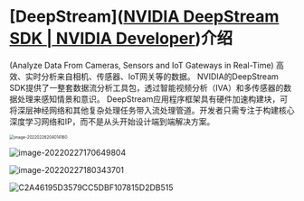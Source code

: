 # [DeepStream]([NVIDIA DeepStream SDK | NVIDIA Developer](https://developer.nvidia.com/deepstream-sdk))介绍

(Analyze Data From Cameras, Sensors and IoT Gateways in Real-Time)
 高效、实时分析来自相机、传感器、IoT网关等的数据。
 NVIDIA的DeepStream SDK提供了一整套数据流分析工具包，透过智能视频分析（IVA）和多传感器的数据处理来感知情景和意识。
 DeepStream应用程序框架具有硬件加速构建块，可将深层神经网络和其他复杂处理任务带入流处理管道。开发者只需专注于构建核心深度学习网络和IP，而不是从头开始设计端到端解决方案。

<img src="https://raw.githubusercontent.com/yin-qiyu/picbed/master/img/image-20220226204014160.png" alt="image-20220226204014160" style="zoom:50%;" />

![image-20220227170649804](https://raw.githubusercontent.com/yin-qiyu/picbed/master/img/image-20220227170649804.png)

![image-20220227180343701](https://raw.githubusercontent.com/yin-qiyu/picbed/master/img/image-20220227180343701.png)

![C2A46195D3579CC5DBF107815D2DB515](https://raw.githubusercontent.com/yin-qiyu/picbed/master/img/C2A46195D3579CC5DBF107815D2DB515.jpg)



















